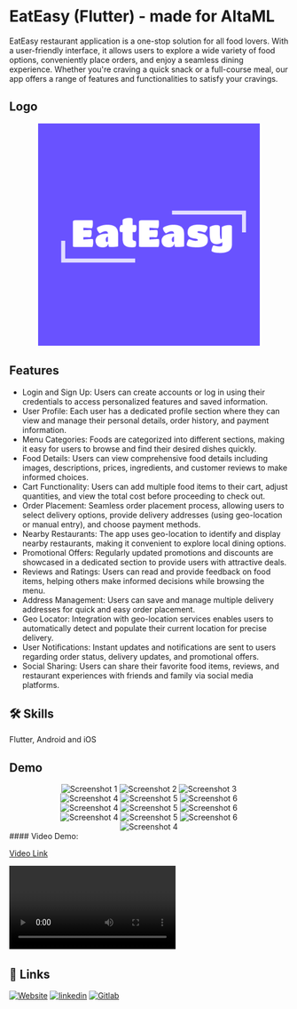 # EatEasy (Flutter) - made for AltaML

EatEasy restaurant application is a one-stop solution for all food lovers. With a user-friendly interface, it allows users to explore a wide variety of food options, conveniently place orders, and enjoy a seamless dining experience. Whether you're craving a quick snack or a full-course meal, our app offers a range of features and functionalities to satisfy your cravings.

## Logo

<div align='center'>
  <img src='./assets/logo.png' width='400' alt='EatEasy Logo'>
</div>

## Features

- Login and Sign Up: Users can create accounts or log in using their credentials to access personalized features and saved information.
- User Profile: Each user has a dedicated profile section where they can view and manage their personal details, order history, and payment information.
- Menu Categories: Foods are categorized into different sections, making it easy for users to browse and find their desired dishes quickly.
- Food Details: Users can view comprehensive food details including images, descriptions, prices, ingredients, and customer reviews to make informed choices.
- Cart Functionality: Users can add multiple food items to their cart, adjust quantities, and view the total cost before proceeding to check out.
- Order Placement: Seamless order placement process, allowing users to select delivery options, provide delivery addresses (using geo-location or manual entry), and choose payment methods.
- Nearby Restaurants: The app uses geo-location to identify and display nearby restaurants, making it convenient to explore local dining options.
- Promotional Offers: Regularly updated promotions and discounts are showcased in a dedicated section to provide users with attractive deals.
- Reviews and Ratings: Users can read and provide feedback on food items, helping others make informed decisions while browsing the menu.
- Address Management: Users can save and manage multiple delivery addresses for quick and easy order placement.
- Geo Locator: Integration with geo-location services enables users to automatically detect and populate their current location for precise delivery.
- User Notifications: Instant updates and notifications are sent to users regarding order status, delivery updates, and promotional offers.
- Social Sharing: Users can share their favorite food items, reviews, and restaurant experiences with friends and family via social media platforms.

## 🛠 Skills

Flutter, Android and iOS

## Demo

<div align='center'>
  <img src='https://gitlab.com/maz341/eat-easy/-/raw/main/assets/screenshots/1.jpg' width='200' alt='Screenshot 1'>
  <img src='https://gitlab.com/maz341/eat-easy/-/raw/main/assets/screenshots/2.jpg' width='200' alt='Screenshot 2'>
  <img src='https://gitlab.com/maz341/eat-easy/-/raw/main/assets/screenshots/3.jpg' width='200' alt='Screenshot 3'>
 
</div>
<div align='center'>

 <img src='https://gitlab.com/maz341/eat-easy/-/raw/main/assets/screenshots/4.jpg' width='200' alt='Screenshot 4'>
  <img src='https://gitlab.com/maz341/eat-easy/-/raw/main/assets/screenshots/5.jpg' width='200' alt='Screenshot 5'>
  <img src='https://gitlab.com/maz341/eat-easy/-/raw/main/assets/screenshots/6.jpg' width='200' alt='Screenshot 6'>
</div>

<div align='center'>

 <img src='https://gitlab.com/maz341/eat-easy/-/raw/main/assets/screenshots/7.jpg' width='200' alt='Screenshot 4'>
  <img src='https://gitlab.com/maz341/eat-easy/-/raw/main/assets/screenshots/8.jpg' width='200' alt='Screenshot 5'>
  <img src='https://gitlab.com/maz341/eat-easy/-/raw/main/assets/screenshots/9.jpg' width='200' alt='Screenshot 6'>
</div>

<div align='center'>

 <img src='https://gitlab.com/maz341/eat-easy/-/raw/main/assets/screenshots/10.jpg' width='200' alt='Screenshot 4'>
  <img src='https://gitlab.com/maz341/eat-easy/-/raw/main/assets/screenshots/11.jpg' width='200' alt='Screenshot 5'>
  <img src='https://gitlab.com/maz341/eat-easy/-/raw/main/assets/screenshots/12.jpg' width='200' alt='Screenshot 6'>
</div>

<div align='center'>

 <img src='https://gitlab.com/maz341/eat-easy/-/raw/main/assets/screenshots/13.jpg' width='200' alt='Screenshot 4'>
  
</div>
#### Video Demo:

[Video Link](https://gitlab.com/maz341/eat-easy/-/blob/main/assets/screenshots/recording.mp4)

![Video Demo](https://gitlab.com/maz341/eat-easy/-/raw/main/assets/screenshots/recording.mp4)

## 🔗 Links

[![Website](https://img.shields.io/badge/my_portfolio-000?style=for-the-badge&logo=ko-fi&logoColor=white)](https://maazkamal.com)
[![linkedin](https://img.shields.io/badge/linkedin-0A66C2?style=for-the-badge&logo=linkedin&logoColor=white)](https://www.linkedin.com/in/mazkamal/)
[![Gitlab](https://img.shields.io/badge/gitlab-fc6d27?style=for-the-badge&logo=gitlab&logoColor=white)](https://gitlab.com/maz341)
